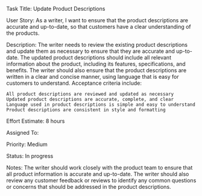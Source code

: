 Task Title: Update Product Descriptions

User Story: As a writer, I want to ensure that the product descriptions are accurate and up-to-date, so that customers have a clear understanding of the products.

Description: The writer needs to review the existing product descriptions and update them as necessary to ensure that they are accurate and up-to-date. The updated product descriptions should include all relevant information about the product, including its features, specifications, and benefits. The writer should also ensure that the product descriptions are written in a clear and concise manner, using language that is easy for customers to understand. Acceptance criteria include:

    All product descriptions are reviewed and updated as necessary
    Updated product descriptions are accurate, complete, and clear
    Language used in product descriptions is simple and easy to understand
    Product descriptions are consistent in style and formatting

Effort Estimate: 8 hours

Assigned To: 

Priority: Medium

Status: In progress

Notes: The writer should work closely with the product team to ensure that all product information is accurate and up-to-date. The writer should also review any customer feedback or reviews to identify any common questions or concerns that should be addressed in the product descriptions.